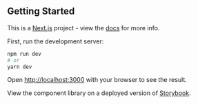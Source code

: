 
## Getting Started
This is a [Next.js](https://nextjs.org/) project - view the [docs](https://nextjs.org/docs/getting-started) for more info.

First, run the development server:

```bash
npm run dev
# or
yarn dev
```

Open [http://localhost:3000](http://localhost:3000) with your browser to see the result.

View the component library on a deployed version of [Storybook](https://gitpoap-fe-storybook.vercel.app/?path=/story/button--primary0).